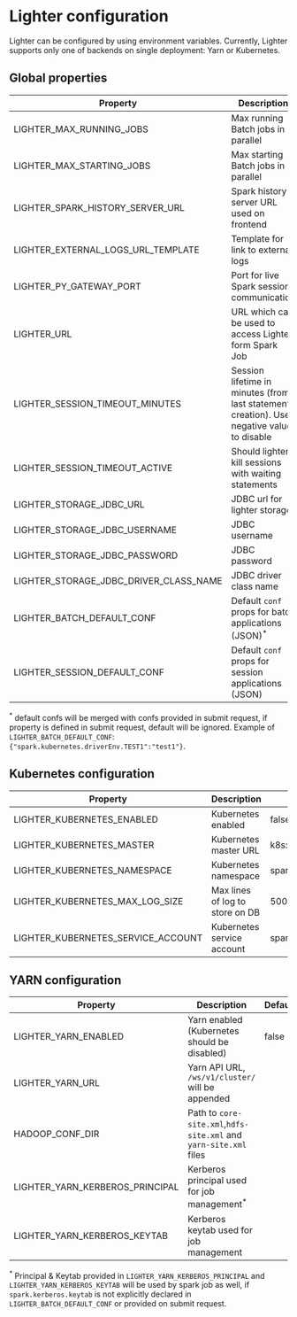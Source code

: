 # Lighter configuration

Lighter can be configured by using environment variables. Currently, Lighter supports only one of backends on single deployment: Yarn or Kubernetes.

## Global properties

| Property                               | Description                                                                               | Default                         |
|----------------------------------------|-------------------------------------------------------------------------------------------|---------------------------------|
| LIGHTER_MAX_RUNNING_JOBS               | Max running Batch jobs in parallel                                                        | 5                               |
| LIGHTER_MAX_STARTING_JOBS              | Max starting Batch jobs in parallel                                                       | 5                               |
| LIGHTER_SPARK_HISTORY_SERVER_URL       | Spark history server URL used on frontend                                                 | http://localhost/spark-history/ |
| LIGHTER_EXTERNAL_LOGS_URL_TEMPLATE     | Template for link to external logs                                                        |                                 |
| LIGHTER_PY_GATEWAY_PORT                | Port for live Spark session communication                                                 | 25333                           |
| LIGHTER_URL                            | URL which can be used to access Lighter form Spark Job                                    | http://lighter.spark:8080       |
| LIGHTER_SESSION_TIMEOUT_MINUTES        | Session lifetime in minutes (from last statement creation). Use negative value to disable | 90                              |
| LIGHTER_SESSION_TIMEOUT_ACTIVE         | Should lighter kill sessions with waiting statements                                      | false                           |
| LIGHTER_STORAGE_JDBC_URL               | JDBC url for lighter storage                                                              | jdbc:h2:mem:lighter             |
| LIGHTER_STORAGE_JDBC_USERNAME          | JDBC username                                                                             | sa                              |
| LIGHTER_STORAGE_JDBC_PASSWORD          | JDBC password                                                                             |                                 |
| LIGHTER_STORAGE_JDBC_DRIVER_CLASS_NAME | JDBC driver class name                                                                    | org.h2.Driver                   |
| LIGHTER_BATCH_DEFAULT_CONF             | Default `conf` props for batch applications (JSON)<sup>*</sup>                            |                                 |
| LIGHTER_SESSION_DEFAULT_CONF           | Default `conf` props for session applications (JSON)                                      |                                 |

<sup>*</sup> default confs will be merged with confs provided in submit request, if property is defined in submit request, default will be ignored.
Example of `LIGHTER_BATCH_DEFAULT_CONF`: `{"spark.kubernetes.driverEnv.TEST1":"test1"}`.

## Kubernetes configuration

| Property                           | Description                                          | Default                                        |
| ---------------------------------- | ---------------------------------------------------- |------------------------------------------------|
| LIGHTER_KUBERNETES_ENABLED         | Kubernetes enabled                                   | false                                          |
| LIGHTER_KUBERNETES_MASTER          | Kubernetes master URL                                | k8s://kubernetes.default.svc.cluster.local:443 |
| LIGHTER_KUBERNETES_NAMESPACE       | Kubernetes namespace                                 | spark                                          |
| LIGHTER_KUBERNETES_MAX_LOG_SIZE    | Max lines of log to store on DB                      | 500                                            |
| LIGHTER_KUBERNETES_SERVICE_ACCOUNT | Kubernetes service account                           | spark                                          |


## YARN configuration

| Property                        | Description                                                       | Default                           |
|---------------------------------|-------------------------------------------------------------------| --------------------------------- |
| LIGHTER_YARN_ENABLED            | Yarn enabled (Kubernetes should be disabled)                      | false                             |
| LIGHTER_YARN_URL                | Yarn API URL, `/ws/v1/cluster/` will be appended                  |                                   |
| HADOOP_CONF_DIR                 | Path to `core-site.xml`,`hdfs-site.xml` and `yarn-site.xml` files |                                   |
| LIGHTER_YARN_KERBEROS_PRINCIPAL | Kerberos principal used for job management<sup>*</sup>            |                                   |
| LIGHTER_YARN_KERBEROS_KEYTAB    | Kerberos keytab used for job management                           |                                   |

<sup>*</sup> Principal & Keytab provided in `LIGHTER_YARN_KERBEROS_PRINCIPAL` and `LIGHTER_YARN_KERBEROS_KEYTAB` will be used by spark job
as well, if `spark.kerberos.keytab` is not explicitly declared in `LIGHTER_BATCH_DEFAULT_CONF` or provided on submit request.
